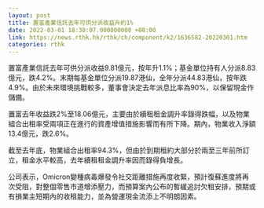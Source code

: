 ```yaml
---
layout: post
title: 置富產業信託去年可供分派收益升約1%
date: 2022-03-01 18:38:07.000000000 +08:00
link: https://news.rthk.hk/rthk/ch/component/k2/1636582-20220301.htm
categories: rthk
---
```


置富產業信託去年可供分派收益9.81億元，按年升1.1%；基金單位持有人分派8.83億元，跌4.2%。末期每基金單位分派19.87港仙，全年分派44.83港仙，按年跌4.9%。由於未來環境挑戰較多，董事會決定去年派息比率為90%，以保留現金作儲備。

置富去年收益跌2%至18.06億元，主要由於續租租金調升率錄得跌幅，以及物業組合出租率受兩項正在進行的資產增值措施影響而有所下降。期內，物業收入淨額13.4億元，跌2.6%。

截至去年底，物業組合出租率94.3%，但由於到期租約大部分於兩至三年前所訂立，租金水平較高，去年續租租金調升率因而錄得負增長。

公司表示，Omicron變種病毒爆發令社交距離措施再度收緊，預計復蘇進度將再次受阻，對整個零售市道增添壓力，而預算案內公布的暫緩追討欠租安排，預期或有損業主短期內的收租能力，並為營運現金流添上不明朗因素。
